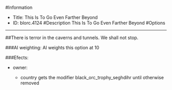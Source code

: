 #Information
 - Title: This Is To Go Even Farther Beyond
 - ID: blorc.4124
#Description
This Is To Go Even Farther Beyond
#Options

___
##There is terror in the caverns and tunnels. We shall not stop.

###AI weighting:
AI weights this option at 10


###Efects:<ul><li>owner:</li><ul><li>country gets the modifier black_orc_trophy_seghdihr until otherwise removed</li></ul></ul>
